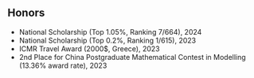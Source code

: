 ## Honors

<ul style="margin:0 0 5px;">
  <li>National Scholarship (Top 1.05%, Ranking 7/664), 2024</li>
  <li>National Scholarship (Top 0.2%, Ranking 1/615), 2023</li>
  <li>ICMR Travel Award (2000$, Greece), 2023</li>
  <li>2nd Place for China Postgraduate Mathematical Contest in Modelling (13.36% award rate), 2023</li>
</ul>